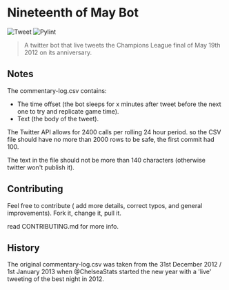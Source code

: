 # Nineteenth of May Bot

![Tweet](https://github.com/TheChelsOrg/bot_nineteenth_of_may/workflows/Tweet/badge.svg) ![Pylint](https://github.com/TheChelsOrg/bot_nineteenth_of_may/workflows/Pylint/badge.svg)

> A twitter bot that live tweets the Champions League final of May 19th 2012 on its anniversary.

## Notes

The commentary-log.csv contains:

- The time offset (the bot sleeps for x minutes after tweet before the next one to try and replicate game time).
- Text (the body of the tweet).

The Twitter API allows for 2400 calls per rolling 24 hour period. so the CSV file should have no more than 2000 rows to be safe, the first commit had 100.

The text in the file should not be more than 140 characters (otherwise twitter won't publish it).

## Contributing

Feel free to contribute ( add more details, correct typos, and general improvements).
Fork it, change it, pull it.

read CONTRIBUTING.md for more info.

## History

The original commentary-log.csv was taken from the 31st December 2012 / 1st January 2013 when @ChelseaStats started the new year with a 'live' tweeting of the best night in 2012.
